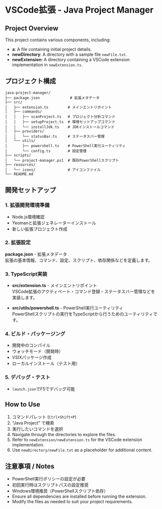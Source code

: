 # VSCode拡張 - Java Project Manager

## Project Overview

This project contains various components, including:

- **a**: A file containing initial project details.
- **newDirectory**: A directory with a sample file `newFile.txt`.
- **newExtension**: A directory containing a VSCode extension implementation in `newExtension.ts`.

## プロジェクト構成

```
java-project-manager/
├── package.json              # 拡張メタデータ
├── src/
│   ├── extension.ts         # メインエントリポイント
│   ├── commands/
│   │   ├── scanProject.ts   # プロジェクト分析コマンド
│   │   ├── setupProject.ts  # 環境セットアップコマンド
│   │   └── installJdk.ts    # JDKインストールコマンド
│   ├── providers/
│   │   └── statusBar.ts     # ステータスバー管理
│   └── utils/
│       ├── powershell.ts    # PowerShell実行ユーティリティ
│       └── config.ts        # 設定管理
├── scripts/
│   └── project-manager.ps1  # 既存PowerShellスクリプト
├── resources/
│   └── icons/               # アイコンファイル
└── README.md
```

## 開発セットアップ

### 1. 拡張開発環境準備

- Node.js環境確認
- Yeomanと拡張ジェネレーターインストール
- 新しい拡張プロジェクト作成

### 2. 拡張設定

**package.json** - 拡張メタデータ  
拡張の基本情報、コマンド、設定、スクリプト、依存関係などを定義します。

### 3. TypeScript実装

- **src/extension.ts** - メインエントリポイント  
  VSCode拡張のアクティベート・コマンド登録・ステータスバー管理などを実装します。

- **src/utils/powershell.ts** - PowerShell実行ユーティリティ  
  PowerShellスクリプトの実行をTypeScriptから行うためのユーティリティです。

### 4. ビルド・パッケージング

- 開発中のコンパイル
- ウォッチモード（開発時）
- VSIXパッケージ作成
- ローカルインストール（テスト用）

### 5. デバッグ・テスト

- `launch.json`でF5でデバッグ可能

## How to Use

1. コマンドパレット (`Ctrl+Shift+P`)
2. "Java Project" で検索
3. 実行したいコマンドを選択
4. Navigate through the directories to explore the files.
5. Refer to `newExtension/newExtension.ts` for the VSCode extension implementation.
6. Use `newDirectory/newFile.txt` as a placeholder for additional content.

## 注意事項 / Notes

- PowerShell実行ポリシーの設定が必要
- 初回実行時はスクリプトパスの設定推奨
- Windows環境推奨（PowerShellスクリプト依存）
- Ensure all dependencies are installed before running the extension.
- Modify the files as needed to suit your project requirements.